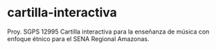# cartilla-interactiva
Proy. SGPS 12995 Cartilla interactiva para la enseñanza de música con enfoque étnico para el SENA Regional Amazonas.
